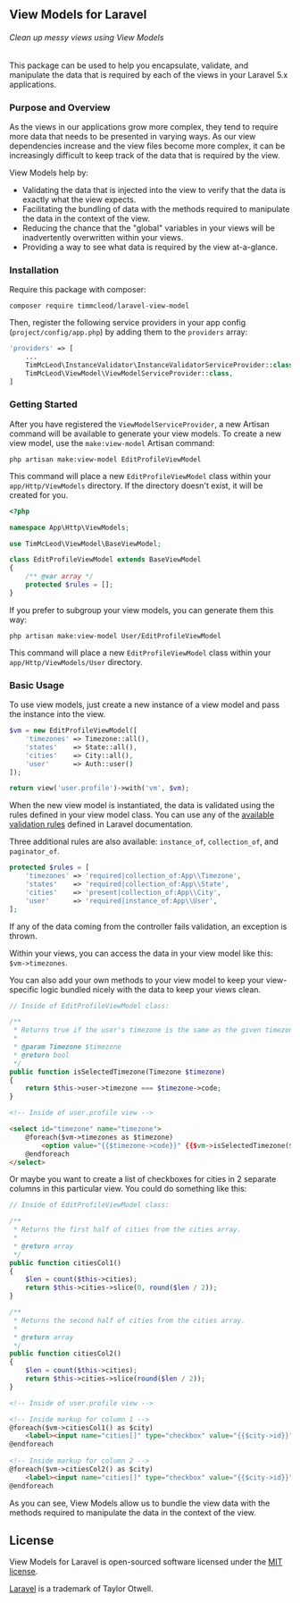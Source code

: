 ## View Models for Laravel

###### Clean up messy views using View Models

This package can be used to help you encapsulate, validate, and manipulate the data that is required by each of the views in your Laravel 5.x applications.

### Purpose and Overview

As the views in our applications grow more complex, they tend to require more data that needs to be presented in varying ways. As our view dependencies increase and the view files become more complex, it can be increasingly difficult to keep track of the data that is required by the view.

View Models help by:

* Validating the data that is injected into the view to verify that the data is exactly what the view expects.
* Facilitating the bundling of data with the methods required to manipulate the data in the context of the view.
* Reducing the chance that the "global" variables in your views will be inadvertently overwritten within your views.
* Providing a way to see what data is required by the view at-a-glance.

### Installation

Require this package with composer:

```
composer require timmcleod/laravel-view-model
```

Then, register the following service providers in your app config (`project/config/app.php`) by adding them to the `providers` array: 
```php
'providers' => [
    ...
    TimMcLeod\InstanceValidator\InstanceValidatorServiceProvider::class,
    TimMcLeod\ViewModel\ViewModelServiceProvider::class,
]
```

### Getting Started

After you have registered the `ViewModelServiceProvider`, a new Artisan command will be available to generate your view models. To create a new view model, use the `make:view-model` Artisan command:

```
php artisan make:view-model EditProfileViewModel
```

This command will place a new `EditProfileViewModel` class within your `app/Http/ViewModels` directory. If the directory doesn't exist, it will be created for you.

```php
<?php

namespace App\Http\ViewModels;

use TimMcLeod\ViewModel\BaseViewModel;

class EditProfileViewModel extends BaseViewModel
{
    /** @var array */
    protected $rules = [];
}
```
 
If you prefer to subgroup your view models, you can generate them this way:

```
php artisan make:view-model User/EditProfileViewModel
```

This command will place a new `EditProfileViewModel` class within your `app/Http/ViewModels/User` directory.

### Basic Usage

To use view models, just create a new instance of a view model and pass the instance into the view. 

```php
$vm = new EditProfileViewModel([
    'timezones' => Timezone::all(),
    'states'    => State::all(),
    'cities'    => City::all(),
    'user'      => Auth::user()
]);

return view('user.profile')->with('vm', $vm);
```

When the new view model is instantiated, the data is validated using the rules defined in your view model class. You can use any of the [available validation rules](https://laravel.com/docs/5.2/validation#available-validation-rules) defined in Laravel documentation.

Three additional rules are also available: `instance_of`, `collection_of`, and `paginator_of`.

```php
protected $rules = [
    'timezones' => 'required|collection_of:App\\Timezone',
    'states'    => 'required|collection_of:App\\State',
    'cities'    => 'present|collection_of:App\\City',
    'user'      => 'required|instance_of:App\\User',
];
```

If any of the data coming from the controller fails validation, an exception is thrown.

Within your views, you can access the data in your view model like this: `$vm->timezones`.

You can also add your own methods to your view model to keep your view-specific logic bundled nicely with the data to keep your views clean.

```php
// Inside of EditProfileViewModel class:

/**
 * Returns true if the user's timezone is the same as the given timezone.
 *
 * @param Timezone $timezone
 * @return bool
 */
public function isSelectedTimezone(Timezone $timezone)
{
    return $this->user->timezone === $timezone->code;
}
```

```html
<!-- Inside of user.profile view -->

<select id="timezone" name="timezone">
    @foreach($vm->timezones as $timezone)
        <option value="{{$timezone->code}}" {{$vm->isSelectedTimezone($timezone) ? 'selected' : ''}}>{{$timezone->label}}</option>
    @endforeach
</select>
```

Or maybe you want to create a list of checkboxes for cities in 2 separate columns in this particular view. You could do something like this:

```php
// Inside of EditProfileViewModel class:

/**
 * Returns the first half of cities from the cities array.
 *
 * @return array
 */
public function citiesCol1()
{
    $len = count($this->cities);
    return $this->cities->slice(0, round($len / 2));
}

/**
 * Returns the second half of cities from the cities array.
 *
 * @return array
 */
public function citiesCol2()
{
    $len = count($this->cities);
    return $this->cities->slice(round($len / 2));
}
```

```html
<!-- Inside of user.profile view -->

<!-- Inside markup for column 1 -->
@foreach($vm->citiesCol1() as $city)
    <label><input name="cities[]" type="checkbox" value="{{$city->id}}">{{"$city->name, $city->state_code"}}</label>
@endforeach
    
<!-- Inside markup for column 2 -->
@foreach($vm->citiesCol2() as $city)
    <label><input name="cities[]" type="checkbox" value="{{$city->id}}"> {{"$city->name, $city->state_code"}}</label>
@endforeach
```

As you can see, View Models allow us to bundle the view data with the methods required to manipulate the data in the context of the view.

## License

View Models for Laravel is open-sourced software licensed under the [MIT license](http://opensource.org/licenses/MIT).

[Laravel](http://laravel.com) is a trademark of Taylor Otwell.